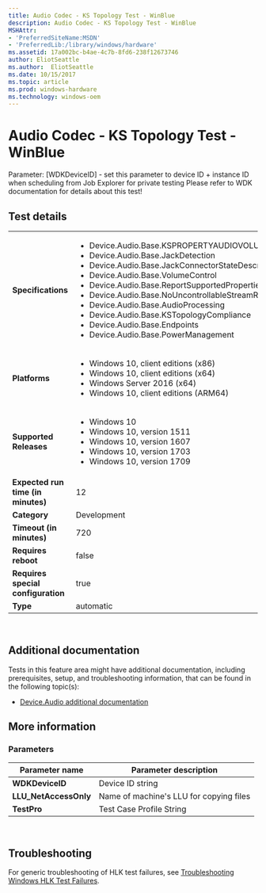 ```yaml
---
title: Audio Codec - KS Topology Test - WinBlue
description: Audio Codec - KS Topology Test - WinBlue
MSHAttr:
- 'PreferredSiteName:MSDN'
- 'PreferredLib:/library/windows/hardware'
ms.assetid: 17a002bc-b4ae-4c7b-8fd6-238f12673746
author: EliotSeattle
ms.author:  EliotSeattle
ms.date: 10/15/2017
ms.topic: article
ms.prod: windows-hardware
ms.technology: windows-oem
---
```


# <span id="p_hlk_test.907068eb-1f63-45fe-9989-6aff8f8745e9"></span>Audio Codec - KS Topology Test - WinBlue


Parameter: \[WDKDeviceID\] - set this parameter to device ID + instance ID when scheduling from Job Explorer for private testing Please refer to WDK documentation for details about this test!

## Test details
|||
|---|---|
| **Specifications**  | <ul><li>Device.Audio.Base.KSPROPERTYAUDIOVOLUMELEVEL</li><li>Device.Audio.Base.JackDetection</li><li>Device.Audio.Base.JackConnectorStateDescription</li><li>Device.Audio.Base.VolumeControl</li><li>Device.Audio.Base.ReportSupportedProperties</li><li>Device.Audio.Base.NoUncontrollableStreamRouting</li><li>Device.Audio.Base.AudioProcessing</li><li>Device.Audio.Base.KSTopologyCompliance</li><li>Device.Audio.Base.Endpoints</li><li>Device.Audio.Base.PowerManagement</li></ul> |  
| **Platforms**   | <ul><li>Windows 10, client editions (x86)</li><li>Windows 10, client editions (x64)</li><li>Windows Server 2016 (x64)</li><li>Windows 10, client editions (ARM64)</li></ul> |
| **Supported Releases** | <ul><li>Windows 10</li><li>Windows 10, version 1511</li><li>Windows 10, version 1607</li><li>Windows 10, version 1703</li><li>Windows 10, version 1709</li></ul> |
|**Expected run time (in minutes)**| 12 |
|**Category**| Development |
|**Timeout (in minutes)**| 720 |
|**Requires reboot**| false |
|**Requires special configuration**| true |
|**Type**| automatic |

 

## <span id="Additional_documentation"></span><span id="additional_documentation"></span><span id="ADDITIONAL_DOCUMENTATION"></span>Additional documentation


Tests in this feature area might have additional documentation, including prerequisites, setup, and troubleshooting information, that can be found in the following topic(s):

-   [Device.Audio additional documentation](device-audio-additional-documentation.md)

## <span id="More_information"></span><span id="more_information"></span><span id="MORE_INFORMATION"></span>More information


### <span id="Parameters"></span><span id="parameters"></span><span id="PARAMETERS"></span>Parameters

| Parameter name         | Parameter description                   |
|------------------------|-----------------------------------------|
| **WDKDeviceID**        | Device ID string                        |
| **LLU\_NetAccessOnly** | Name of machine's LLU for copying files |
| **TestPro**            | Test Case Profile String                |

 

## <span id="Troubleshooting"></span><span id="troubleshooting"></span><span id="TROUBLESHOOTING"></span>Troubleshooting


For generic troubleshooting of HLK test failures, see [Troubleshooting Windows HLK Test Failures](..\user\troubleshooting-windows-hlk-test-failures.md).

 

 






